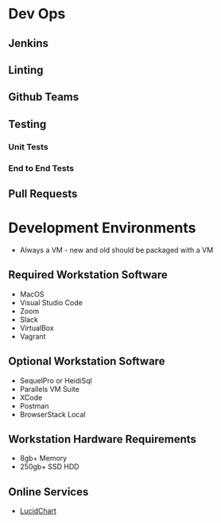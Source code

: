 # Dev Ops

## Jenkins

## Linting

## Github Teams 

## Testing 
### Unit Tests
### End to End Tests

## Pull Requests

# Development Environments
* Always a VM - new and old should be packaged with a VM

## Required Workstation Software
* MacOS
* Visual Studio Code
* Zoom
* Slack
* VirtualBox
* Vagrant

## Optional Workstation Software
* SequelPro or HeidiSql
* Parallels VM Suite
* XCode
* Postman
* BrowserStack Local

## Workstation Hardware Requirements
* 8gb+ Memory
* 250gb+ SSD HDD

## Online Services
* [LucidChart](https://www.lucidchart.com/pages/)
